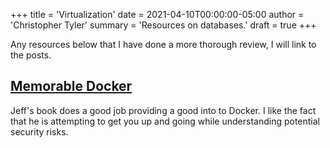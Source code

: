 +++
title = 'Virtualization'
date = 2021-04-10T00:00:00-05:00
author = 'Christopher Tyler'
summary = 'Resources on databases.'
draft = true
+++

Any resources below that I have done a more thorough review, I will link to the
posts.

## [Memorable Docker](https://payhip.com/b/OwWT)

Jeff's book does a good job providing a good into to Docker.
I like the fact that he is attempting to get you up and going while
understanding potential security risks.
